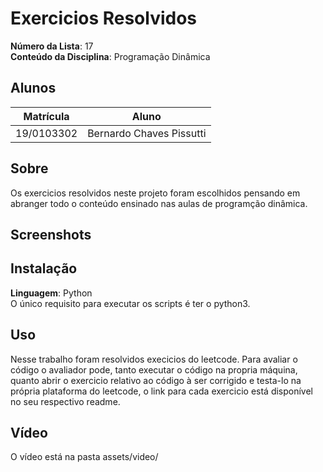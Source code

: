 # Exercicios Resolvidos

**Número da Lista**: 17<br>
**Conteúdo da Disciplina**: Programação Dinâmica<br>

## Alunos
|Matrícula | Aluno |
| -- | -- |
| 19/0103302  |  Bernardo Chaves Pissutti |


## Sobre 
Os exercicios resolvidos neste projeto foram escolhidos pensando em abranger todo o conteúdo ensinado nas aulas de programção dinâmica.

## Screenshots

## Instalação 
**Linguagem**: Python<br>
O único requisito para executar os scripts é ter o python3.

## Uso 
Nesse trabalho foram resolvidos execicios do leetcode. Para avaliar o código o avaliador pode, tanto executar o código na propria máquina, quanto abrir o exercicio relativo ao código à ser corrigido e testa-lo na própria plataforma do leetcode, o link para cada exercicio está disponível no seu respectivo readme.

## Vídeo 
O vídeo está na pasta assets/video/
